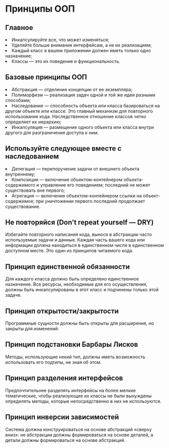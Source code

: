<h1>Принципы ООП</h1>


<h2>Главное</h2>
<li>Инкапсулируйте все, что может изменяться;</li>
<li>Уделяйте больше внимания интерфейсам, а не их реализациям;</li>
<li>Каждый класс в вашем приложении должен иметь только одно назначение;</li>
<li>Классы — это их поведение и функциональность.</li>

<h2>Базовые принципы ООП</h2>
<li>Абстракция — отделение концепции от ее экземпляра;</li>
<li>Полиморфизм — реализация задач одной и той же идеи разными способами;</li>
<li>Наследование — способность объекта или класса базироваться на другом объекте или классе. Это главный механизм для повторного использования кода. Наследственное отношение классов четко определяет их иерархию;</li>
<li>Инкапсуляция — размещение одного объекта или класса внутри другого для разграничения доступа к ним.</li>
  
<h2>Используйте следующее вместе с наследованием</h2>
<li>Делегация — перепоручение задачи от внешнего объекта внутреннему;</li>
<li>Композиция — включение объектом-контейнером объекта-содержимого и управление его поведением; последний не может существовать вне первого;</li>
<li>Агрегация — включение объектом-контейнером ссылки на объект-содержимое; при уничтожении первого последний продолжает существование.</li>
 
<h2>Не повторяйся (Don’t repeat yourself — DRY)</h2>
Избегайте повторного написания кода, вынося в абстракции часто используемые задачи и данные. Каждая часть вашего кода или информации должна находиться в единственном числе в единственном доступном месте. Это один из принципов читаемого кода.

<h2>Принцип единственной обязанности</h2>
Для каждого класса должно быть определено единственное назначение. Все ресурсы, необходимые для его осуществления, должны быть инкапсулированы в этот класс и подчинены только этой задаче.

<h2>Принцип открытости/закрытости</h2>
Программные сущности должны быть открыты для расширения, но закрыты для изменений.

<h2>Принцип подстановки Барбары Лисков</h2>
Методы, использующие некий тип, должны иметь возможность использовать его подтипы, не зная об этом.

<h2>Принцип разделения интерфейсов</h2>
Предпочтительнее разделять интерфейсы на более мелкие тематические, чтобы реализующие их классы не были вынуждены определять методы, которые непосредственно в них не используются.

<h2>Принцип инверсии зависимостей</h2>
Система должна конструироваться на основе абстракций «сверху вниз»: не абстракции должны формироваться на основе деталей, а детали должны формироваться на основе абстракций.
